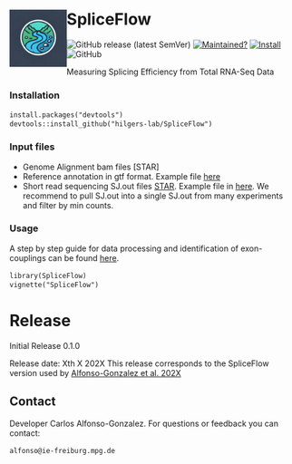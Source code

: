 # <img src="https://github.com/hilgers-lab/SpliceFlow/blob/main/data/logo.webp" alt="Logo" width="20%" align="left"> SpliceFlow

<!-- badges: start -->

  ![GitHub release (latest SemVer)](https://img.shields.io/github/v/release/hilgers-lab/LASER)
[![Maintained?](https://img.shields.io/badge/Maintained%3F-Yes-brightgreen)](https://github.com/hilgers-lab/LASER/graphs/contributors)
[![Install](https://img.shields.io/badge/Install-Github-brightgreen)](#installation)
  ![GitHub](https://img.shields.io/github/license/hilgers-lab/LASER)
  <!-- badges: end -->
  
  Measuring Splicing Efficiency from Total RNA-Seq Data


  ### Installation

  ```
  install.packages("devtools")
  devtools::install_github("hilgers-lab/SpliceFlow")
  ```
  ### Input files
  * Genome Alignment bam files [STAR]
  * Reference annotation in gtf format. Example file [here](https://github.com/hilgers-lab/LASER/blob/master/inst/exdata/dm6.annot.gtf.gz)
  * Short read sequencing SJ.out files [STAR](https://github.com/alexdobin/STAR). Example file in [here](https://github.com/hilgers-lab/LASER/blob/master/inst/exdata/short_read_junctions.SJ.out.tab). We recommend to pull SJ.out into a single SJ.out from many experiments and filter by min counts.

  ### Usage
  A step by step guide for data processing and identification of exon-couplings can be found
  [here](https://hilgers-lab.github.io/LASER/docs/LASER.html).

  ```
  library(SpliceFlow)
  vignette("SpliceFlow")
  ```


  # Release

  Initial Release 0.1.0

  Release date: Xth X 202X
  This release corresponds to the SpliceFlow version used by [Alfonso-Gonzalez et al. 202X]()

  ## Contact

  Developer Carlos Alfonso-Gonzalez. For questions or feedback you can contact:

    alfonso@ie-freiburg.mpg.de
